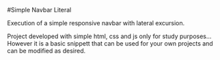 #Simple Navbar Literal

Execution of a simple responsive navbar with lateral excursion.

Project developed with simple html, css and js only for study purposes...
However it is a basic snippett that can be used for your own projects and can be modified as desired.



